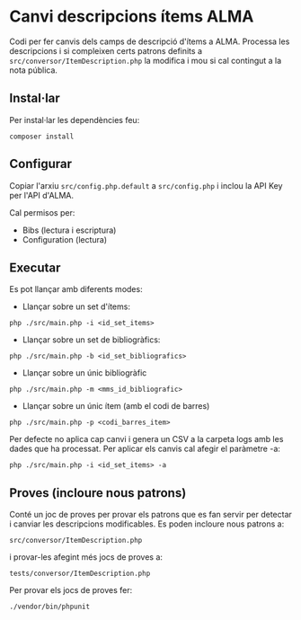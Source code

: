 # Canvi descripcions ítems ALMA

Codi per fer canvis dels camps de descripció d'ítems a ALMA. Processa les descripcions i si compleixen certs patrons definits a `src/conversor/ItemDescription.php` la modifica i mou si cal contingut a la nota pública.

## Instal·lar

Per instal·lar les dependències feu:

`composer install`

## Configurar

Copiar l'arxiu `src/config.php.default` a `src/config.php` i inclou la API Key per l'API d'ALMA.

Cal permisos per:

- Bibs (lectura i escriptura)
- Configuration (lectura)

## Executar

Es pot llançar amb diferents modes:

- Llançar sobre un set d'ítems:

`php ./src/main.php -i <id_set_items>`

- Llançar sobre un set de bibliogràfics:

`php ./src/main.php -b <id_set_bibliografics>`

- Llançar sobre un únic bibliogràfic

`php ./src/main.php -m <mms_id_bibliografic>`

- Llançar sobre un únic ítem (amb el codi de barres)

`php ./src/main.php -p <codi_barres_item>`

Per defecte no aplica cap canvi i genera un CSV a la carpeta logs amb les dades que ha processat. Per aplicar els canvis cal afegir el paràmetre -a:

`php ./src/main.php -i <id_set_items> -a`

## Proves (incloure nous patrons)

Conté un joc de proves per provar els patrons que es fan servir per detectar i canviar les descripcions modificables. Es poden incloure nous patrons a:

`src/conversor/ItemDescription.php`

i provar-les afegint més jocs de proves a:

`tests/conversor/ItemDescription.php`

Per provar els jocs de proves fer:

`./vendor/bin/phpunit`


